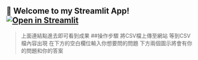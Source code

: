 ## 🎉 Welcome to my Streamlit App!           [![Open in Streamlit][share_badge]][share_link]

[share_badge]: https://static.streamlit.io/badges/streamlit_badge_black_white.svg
[share_link]: https://gamer00801-flag-streamlit-app-chatbot-po4pib.streamlit.app/
>上面連結點進去即可看到成果
##操作步驟
>將CSV檔上傳至網站
>等到CSV檔內容出現
>在下方的空白欄位輸入你想要問的問題
>下方兩個圖示將會有你的問題和你的答案
